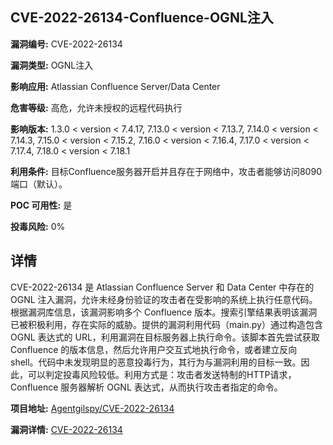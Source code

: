 ## CVE-2022-26134-Confluence-OGNL注入

**漏洞编号:** CVE-2022-26134

**漏洞类型:** OGNL注入

**影响应用:** Atlassian Confluence Server/Data Center

**危害等级:** 高危，允许未授权的远程代码执行

**影响版本:** 1.3.0 < version < 7.4.17, 7.13.0 < version < 7.13.7, 7.14.0 < version < 7.14.3, 7.15.0 < version < 7.15.2, 7.16.0 < version < 7.16.4, 7.17.0 < version < 7.17.4, 7.18.0 < version < 7.18.1

**利用条件:** 目标Confluence服务器开启并且存在于网络中，攻击者能够访问8090端口（默认）。

**POC 可用性:** 是

**投毒风险:** 0%

## 详情

CVE-2022-26134 是 Atlassian Confluence Server 和 Data Center 中存在的 OGNL 注入漏洞，允许未经身份验证的攻击者在受影响的系统上执行任意代码。根据漏洞库信息，该漏洞影响多个 Confluence 版本。搜索引擎结果表明该漏洞已被积极利用，存在实际的威胁。提供的漏洞利用代码（main.py）通过构造包含 OGNL 表达式的 URL，利用漏洞在目标服务器上执行命令。该脚本首先尝试获取 Confluence 的版本信息，然后允许用户交互式地执行命令，或者建立反向 shell。代码中未发现明显的恶意投毒行为，其行为与漏洞利用的目标一致。因此，可以判定投毒风险较低。利用方式是：攻击者发送特制的HTTP请求，Confluence 服务器解析 OGNL 表达式，从而执行攻击者指定的命令。

**项目地址:** [Agentgilspy/CVE-2022-26134](https://github.com/Agentgilspy/CVE-2022-26134)

**漏洞详情:** [CVE-2022-26134](https://nvd.nist.gov/vuln/detail/CVE-2022-26134)